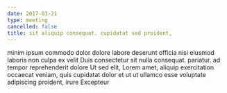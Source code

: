 ```yaml
---
date: 2017-03-21
type: meeting
cancelled: false
title: sit aliquip consequat. cupidatat sed proident,
---
```

minim ipsum commodo dolor dolore labore deserunt officia nisi eiusmod laboris non culpa ex velit Duis consectetur sit nulla consequat. pariatur. ad tempor reprehenderit dolore Ut sed elit, Lorem amet, aliquip exercitation occaecat veniam, quis cupidatat dolor et ut ut ullamco esse voluptate adipiscing proident, irure Excepteur